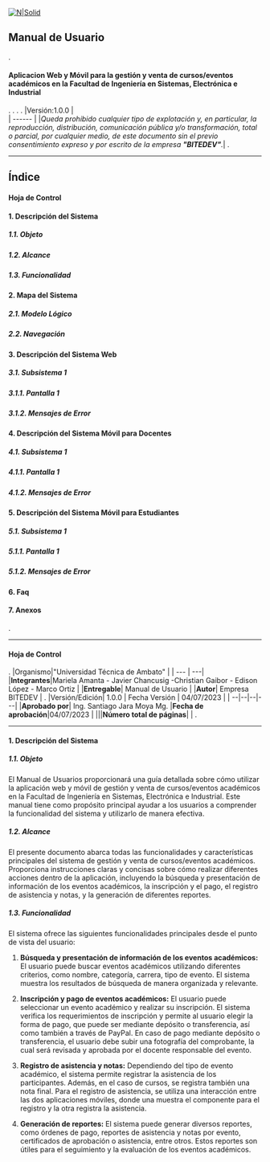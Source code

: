 [![N|Solid](https://i.imgur.com/2ozG5eA.png)](https://nodesource.com/products/nsolid)

## Manual de Usuario
.
#### Aplicacion Web y Móvil para la gestión y venta de cursos/eventos académicos en la Facultad de Ingeniería en Sistemas, Electrónica e Industrial
.
.
.
.
|Versión:1.0.0 |  
| ------ | 
 |*Queda prohibido cualquier tipo de explotación y, en particular, la reproducción, distribución, comunicación pública y/o transformación, total o parcial, por cualquier medio, de este documento sin el previo consentimiento expreso y por escrito de la empresa **"BITEDEV"**.*|
.
***
## Índice
#### Hoja de Control
#### 1. Descripción del Sistema
##### 1.1. Objeto
##### 1.2. Alcance
##### 1.3. Funcionalidad
#### 2. Mapa del Sistema
##### 2.1. Modelo Lógico
##### 2.2. Navegación
#### 3. Descripción del Sistema Web
##### 3.1. Subsistema 1
##### 3.1.1. Pantalla 1
##### 3.1.2. Mensajes de Error
#### 4. Descripción del Sistema Móvil para Docentes
##### 4.1. Subsistema 1
##### 4.1.1. Pantalla 1
##### 4.1.2. Mensajes de Error
#### 5. Descripción del Sistema Móvil para Estudiantes
##### 5.1. Subsistema 1
##### 5.1.1. Pantalla 1
##### 5.1.2. Mensajes de Error
#### 6. Faq
#### 7. Anexos
.
***
#### Hoja de Control
.
|Organismo|"Universidad Técnica de Ambato" |
| --- | ---|
|**Integrantes**|Mariela Amanta - Javier Chancusig -Christian Gaibor - Edison López - Marco Ortiz  |
|**Entregable**| Manual de Usuario |
|**Autor**| Empresa BITEDEV |
.
|Versión/Edición| 1.0.0 | Fecha Versión | 04/07/2023 |
| --|--|--|---|
|**Aprobado por**| Ing. Santiago Jara Moya Mg. |**Fecha de aprobación**|04/07/2023 |
|||**Número total de páginas**| |
.
***
#### 1. Descripción del Sistema
##### 1.1. Objeto
El Manual de Usuarios proporcionará una guía detallada sobre cómo utilizar la aplicación web y móvil de gestión y venta de cursos/eventos académicos en la Facultad de Ingeniería en Sistemas, Electrónica e Industrial. Este manual tiene como propósito principal ayudar a los usuarios a comprender la funcionalidad del sistema y utilizarlo de manera efectiva.
##### 1.2. Alcance
El presente documento abarca todas las funcionalidades y características principales del sistema de gestión y venta de cursos/eventos académicos. Proporciona instrucciones claras y concisas sobre cómo realizar diferentes acciones dentro de la aplicación, incluyendo la búsqueda y presentación de información de los eventos académicos, la inscripción y el pago, el registro de asistencia y notas, y la generación de diferentes reportes.
##### 1.3. Funcionalidad
El sistema ofrece las siguientes funcionalidades principales desde el punto de vista del usuario:

1. **Búsqueda y presentación de información de los eventos académicos:** El usuario puede buscar eventos académicos utilizando diferentes criterios, como nombre, categoría, carrera, tipo de evento. El sistema muestra los resultados de búsqueda de manera organizada y relevante.

2. **Inscripción y pago de eventos académicos:** El usuario puede seleccionar un evento académico y realizar su inscripción. El sistema verifica los requerimientos de inscripción y permite al usuario elegir la forma de pago, que puede ser mediante depósito o transferencia, así como también a través de PayPal. En caso de pago mediante depósito o transferencia, el usuario debe subir una fotografía del comprobante, la cual será revisada y aprobada por el docente responsable del evento.

3. **Registro de asistencia y notas:** Dependiendo del tipo de evento académico, el sistema permite registrar la asistencia de los participantes. Además, en el caso de cursos, se registra también una nota final. Para el registro de asistencia, se utiliza una interacción entre las dos aplicaciones móviles, donde una muestra el componente para el registro y la otra registra la asistencia.

4. **Generación de reportes:** El sistema puede generar diversos reportes, como órdenes de pago, reportes de asistencia y notas por evento, certificados de aprobación o asistencia, entre otros. Estos reportes son útiles para el seguimiento y la evaluación de los eventos académicos.
